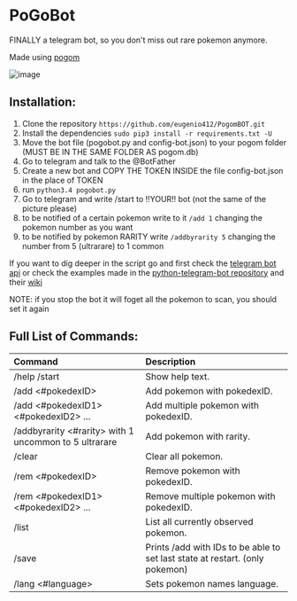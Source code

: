 
# PoGoBot

FINALLY a telegram bot, so you don't miss out rare pokemon anymore.

Made using [pogom](https://github.com/favll/pogom)

![image](https://raw.githubusercontent.com/eugenio412/PogomBOT/master/images/pogobot.png)

## Installation:
1. Clone the repository `https://github.com/eugenio412/PogomBOT.git`
2. Install the dependencies `sudo pip3 install -r requirements.txt -U`
3. Move the bot file (pogobot.py and config-bot.json) to your pogom folder (MUST BE IN THE SAME FOLDER AS pogom.db)
4. Go to telegram and talk to the @BotFather
5. Create a new bot and COPY THE TOKEN INSIDE the file config-bot.json in the place of TOKEN
6. run `python3.4 pogobot.py`
7. Go to telegram and write /start to !!YOUR!! bot (not the same of the picture please)
8. to be notified of a certain pokemon write to it `/add 1` changing the pokemon number as you want
9. to be notified by pokemon RARITY write `/addbyrarity 5` changing the number from 5 (ultrarare) to 1 common

If you want to dig deeper in the script go and first check the [telegram bot api](https://core.telegram.org/bots/api)
or check the examples made in the [python-telegram-bot repository](https://github.com/python-telegram-bot/python-telegram-bot/tree/master/examples) and their [wiki](https://github.com/python-telegram-bot/python-telegram-bot/wiki)

NOTE: if you stop the bot it will foget all the pokemon to scan, you should set it again


## Full List of Commands:

| Command                                               | Description                                                                  |
|:----------------------------------------------------- |:---------------------------------------------------------------------------- |
| /help /start                                          | Show help text.                                                              |
| /add <#pokedexID>                                     | Add pokemon with pokedexID.                                                  |
| /add <#pokedexID1> <#pokedexID2> ...                  | Add multiple pokemon with pokedexID.                                         |
| /addbyrarity <#rarity> with 1 uncommon to 5 ultrarare | Add pokemon with rarity.                                                     |
| /clear                                                | Clear all pokemon.                                                           |
| /rem <#pokedexID>                                     | Remove pokemon with pokedexID.                                               |
| /rem <#pokedexID1> <#pokedexID2> ...                  | Remove multiple pokemon with pokedexID.                                      |
| /list                                                 | List all currently observed pokemon.                                         |
| /save                                                 | Prints /add with IDs to be able to set last state at restart. (only pokemon) |
| /lang <#language>                                     | Sets pokemon names language.                                                 |
